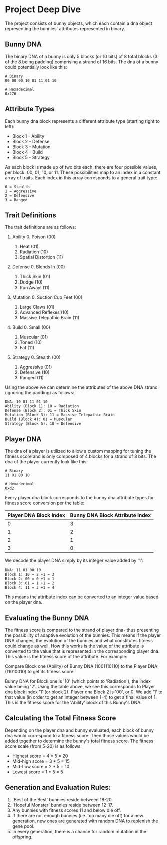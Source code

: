 # Project Deep Dive
The project consists of bunny objects, which each contain a dna object representing the bunnies' attributes represented in binary.
 
## Bunny DNA
The binary DNA of a bunny is only 5 blocks (or 10 bits) of 8 total blocks (3 of the 8 being padding) comprising a strand of 16 bits. The dna of a bunny could potentially look like this:
```SHELL
# Binary
00 00 00 10 01 11 01 10
 
# Hexadecimal
0x276
```
## Attribute Types
Each bunny dna block represents a different attribute type (starting right to left):

- Block 1 - Ability
- Block 2 - Defense
- Block 3 - Mutation
- Block 4 - Build
- Block 5 - Strategy
 
As each block is made up of two bits each, there are four possible values, per block: 00, 01, 10, or 11. These possibilities map to an index in a constant array of traits. Each index in this array corresponds to a general trait type:

    0 = Stealth
    1 = Aggressive
    2 = Defensive
    3 = Ranged

## Trait Definitions
The trait definitions are as follows:

1. Ability
    0. Poison (00)
    1. Heat (01)
    2. Radiation (10)
    3. Spatial Distortion (11)

2. Defense
    0. Blends In (00)
    1. Thick Skin (01)
    2. Dodge (10)
    3. Run Away! (11)

3. Mutation
    0. Suction Cup Feet (00)
    1. Large Claws (01)
    2. Advanced Reflexes (10)
    3. Massive Telepathic Brain (11)

4. Build
    0. Small (00)
    1. Muscular (01)
    2. Toned (10)
    3. Fat (11)

5. Strategy
    0. Stealth (00)
    1. Aggressive (01)
    2. Defensive (10)
    3. Ranged (11)
 
Using the above we can determine the attributes of the above DNA strand (ignoring the padding) as follows:

    DNA: 10 01 11 01 10
    Ability (Block 1): 10 = Radiation
    Defense (Block 2): 01 = Thick Skin
    Mutation (Block 3): 11 = Massive Telepathic Brain
    Build (Block 4): 01 = Muscular
    Strategy (Block 5): 10 = Defensive

## Player DNA
The dna of a player is utilized to allow a custom mapping for tuning the fitness score and is only composed of 4 blocks for a strand of 8 bits. The dna of the player currently look like this:
```SHELL
# Binary
11 01 00 10
 
# Hexadecimal
0xd2
```
 
Every player dna block corresponds to the bunny dna attribute types for fitness score conversion per the table:
 
| Player DNA Block Index  | Bunny DNA Block Attribute Index |
| ---                     | ---                             |
| 0                       | 3                               |
| 1                       | 2                               |
| 2                       | 1                               |
| 3                       | 0                               |
 
We decode the player DNA simply by its integer value added by '1':

    DNA: 11 01 00 10
    Block 1: 10 = 2 +1 = 3
    Block 2: 00 = 0 +1 = 1
    Block 3: 01 = 1 +1 = 2
    Block 4: 11 = 3 +1 = 4

This means the attribute index can be converted to an integer value based on the player dna.
 
## Evaluating the Bunny DNA
The fitness score is compared to the strand of player dna- thus presenting the possibility of adaptive evolution of the bunnies. This means if the player DNA changes, the evolution of the bunnies and what constitutes fitness could change as well. How this works is the value of the attribute is converted to the value that is represented in the corresponding player dna. This value is the fitness score of the attribute. For example:
 
Compare Block one (Ability) of Bunny DNA (1001110110) to the Player DNA: (11010010) to get its fitness score.
 
Bunny DNA for Block one is '10' (which points to 'Radiation'), the index value being '2'. Using the table above, we see this corresponds to Player dna block index '1' (or block 2). Player dna Block 2 is '00', or 0. We add '1' to that value (in order to get an integer between 1-4) to get a final value of 1. This is the fitness score for the 'Ability' block of this Bunny's DNA.
 
## Calculating the Total Fitness Score
Depending on the player dna and bunny evaluated, each block of bunny dna would correspond to a fitness score. Then those values would be added together to determine the bunny's total fitness score. The fitness score scale (from 5-20) is as follows:

- Highest score = 4 * 5 = 20
- Mid-high score = 3 * 5 = 15
- Mid-Low score = 2 * 5 = 10
- Lowest score = 1 * 5 = 5
 
## Generation and Evaluation Rules:
1. 'Best of the Best' bunnies reside between 18-20.
2. 'Hopeful Monster' bunnies reside between 12-17.
3. Any bunnies with fitness scores 11 and below die off.
4. If there are not enough bunnies (i.e. too many die off) for a new generation, new ones are generated with random DNA to replenish the gene pool.
5. In every generation, there is a chance for random mutation in the offspring.
 